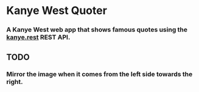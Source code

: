 # Kanye West Quoter

### A Kanye West web app that shows famous quotes using the [kanye.rest](https://kanye.rest/) REST API.


## TODO

### Mirror the image when it comes from the left side towards the right.




